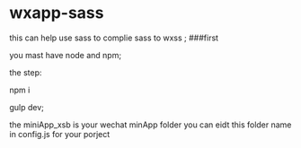 # wxapp-sass
this can help use sass to complie sass to wxss ;
###first

you mast have node and npm;

the step:

npm i 

gulp dev;

the miniApp_xsb is your wechat minApp folder
you can eidt this folder name in config.js for your porject
